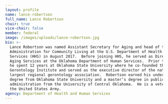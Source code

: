 ```yaml
---
layout: profile
name: lance-robertson
full_name: Lance Robertson
chair: true
vice-chair: false
member: federal
image: /images/uploads/lance-robertson.jpg
bio: >-
  Lance Robertson was named Assistant Secretary for Aging and head of the
  Administration for Community Living at the U.S. Department of Health and Human
  Services (HHS) in August 2017.  Before joining HHS, he served as Director of
  Aging Services at the Oklahoma Department of Human Services.  Prior to that,
  he spent 12 years at Oklahoma State University where he co-founded the
  Gerontology Institute and served as the executive director of the nation's
  largest regional gerontology association.  Robertson earned his undergraduate
  degree from Oklahoma State University and a master’s degree in public
  administration from the University of Central Oklahoma.  He is a veteran of
  the United States Army.
agency: Department of Health and Human Services
---
```


